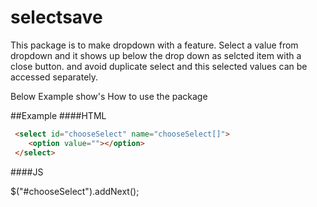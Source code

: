 # selectsave

This package is to make dropdown with a feature.
Select a value from dropdown and it shows up below the drop down as selcted item with a close button. and avoid duplicate select and this selected values can be accessed separately.

Below Example show's How to use the package

##Example
####HTML
```html
 <select id="chooseSelect" name="chooseSelect[]">
    <option value=""></option>
 </select>
```
####JS
 
$("#chooseSelect").addNext();
 
 
